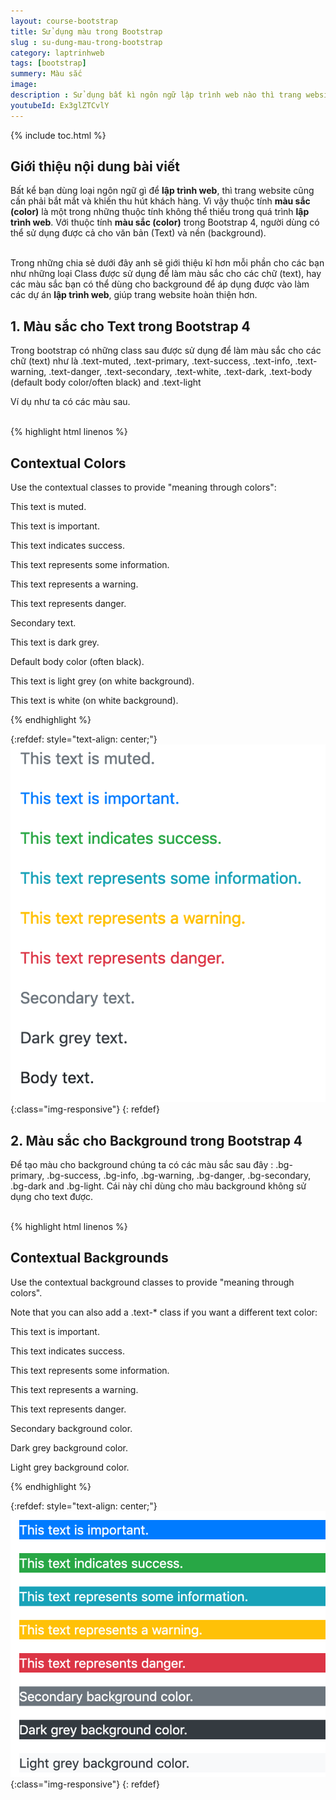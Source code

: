 ```yaml
---
layout: course-bootstrap
title: Sử dụng màu trong Bootstrap 
slug : su-dung-mau-trong-bootstrap
category: laptrinhweb
tags: [bootstrap]
summery: Màu sắc
image:
description : Sử dụng bất kì ngôn ngữ lập trình web nào thì trang website cũng cần phải bắt mắt, khiến thu hút khách hàng. Vì vậy thuộc tính màu sắc color là một trong những thuộc tính không thể thiếu trong quá trình lập trình web. Các lập trình viên có thể sử dụng được thuộc tính màu sắc color cả cho văn bản Text và nền background. Bài viết giới thiệu và hướng dẫn cách sử dụng những loại Class được sử dụng để làm màu sắc cho các chữ text, hay các màu sắc bạn có thể dùng cho background để áp dụng được vào làm các dự án lập trình web, giúp trang website hoàn thiện hơn.
youtubeId: Ex3glZTCvlY
---
```


{% include toc.html %}

## **Giới thiệu nội dung bài viết**

Bất kể bạn dùng loại ngôn ngữ gì để <b>lập trình web</b>, thì trang website cũng cần phải bắt mắt và khiến thu hút khách hàng. Vì vậy thuộc tính <b>màu sắc (color)</b> là một trong những thuộc tính không thể thiếu trong quá trình <b>lập trình web</b>. Với thuộc tính <b>màu sắc (color)</b> trong Bootstrap 4, người dùng có thể sử dụng được cả cho văn bản (Text) và nền (background).

<br>
Trong những chia sẻ dưới đây anh sẽ giới thiệu kĩ hơn mỗi phần cho các bạn như những loại Class được sử dụng để làm màu sắc cho các chữ (text), hay các màu sắc bạn có thể dùng cho background để áp dụng được vào làm các dự án <b>lập trình web</b>, giúp trang website hoàn thiện hơn.
 

## **1. Màu sắc cho Text trong Bootstrap 4**

Trong bootstrap có những class sau được sử dụng để làm màu sắc cho các chữ (text) như là .text-muted, .text-primary, .text-success, .text-info, .text-warning, .text-danger, .text-secondary, .text-white, .text-dark, .text-body (default body color/often black) and .text-light

Ví dụ như ta có các màu sau.

<br>
{% highlight html  linenos %}

<h2>Contextual Colors</h2>
  <p>Use the contextual classes to provide "meaning through colors":</p>
  <p class="text-muted">This text is muted.</p>
  <p class="text-primary">This text is important.</p>
  <p class="text-success">This text indicates success.</p>
  <p class="text-info">This text represents some information.</p>
  <p class="text-warning">This text represents a warning.</p>
  <p class="text-danger">This text represents danger.</p>
  <p class="text-secondary">Secondary text.</p>
  <p class="text-dark">This text is dark grey.</p>
  <p class="text-body">Default body color (often black).</p>
  <p class="text-light">This text is light grey (on white background).</p>
  <p class="text-white">This text is white (on white background).</p>

{% endhighlight %}


{:refdef: style="text-align: center;"}
![Color](/images/post/boostrap/color.png){:class="img-responsive"}
{: refdef}

## **2. Màu sắc cho Background trong Bootstrap 4**

Để tạo màu cho background chúng ta có các màu sắc sau đây : .bg-primary, .bg-success, .bg-info, .bg-warning, .bg-danger, .bg-secondary, .bg-dark and .bg-light. Cái này chỉ dùng cho màu background không sử dụng cho text được.

<br>
{% highlight html  linenos %}

<div class="container">
  <h2>Contextual Backgrounds</h2>
  <p>Use the contextual background classes to provide "meaning through colors".</p>
  <p>Note that you can also add a .text-* class if you want a different text color:</p>
  <p class="bg-primary text-white">This text is important.</p>
  <p class="bg-success text-white">This text indicates success.</p>
  <p class="bg-info text-white">This text represents some information.</p>
  <p class="bg-warning text-white">This text represents a warning.</p>
  <p class="bg-danger text-white">This text represents danger.</p>
  <p class="bg-secondary text-white">Secondary background color.</p>
  <p class="bg-dark text-white">Dark grey background color.</p>
  <p class="bg-light text-dark">Light grey background color.</p>
</div>

{% endhighlight %}


{:refdef: style="text-align: center;"}
![Background Color](/images/post/boostrap/bgcolor.png){:class="img-responsive"}
{: refdef}
